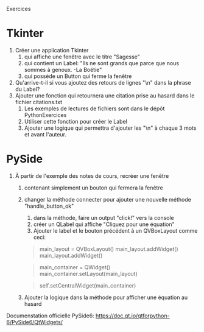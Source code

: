 Exercices

# Tkinter
1) Créer une application Tkinter
   1) qui affiche une fenêtre avec le titre "Sagesse"
   2) qui contient un Label: "Ils ne sont grands que parce que nous sommes à genoux. -La Boétie"
   3) qui possède un Button qui ferme la fenêtre
2) Qu'arrive-t-il si vous ajoutez des retours de lignes "\n" dans la phrase du Label?
3) Ajouter une fonction qui retournera une citation prise au hasard dans le fichier citations.txt
   1) Les exemples de lectures de fichiers sont dans le dépôt PythonExercices
   4) Utiliser cette fonction pour créer le Label
   5) Ajouter une logique qui permettra d'ajouter les "\n" à chaque 3 mots et avant l'auteur.

# PySide
1) À partir de l'exemple des notes de cours, recréer une fenêtre
   1) contenant simplement un bouton qui fermera la fenêtre
   2) changer la méthode connecter pour ajouter une nouvelle méthode "handle_button_ok"
      1) dans la méthode, faire un output "click!" vers la console
      2) créer un QLabel qui affiche "Cliquez pour une équation"
      3) Ajouter le label et le bouton précédent à un QVBoxLayout comme ceci:
      
      >main_layout = QVBoxLayout()
      main_layout.addWidget(<variable du label>)
      main_layout.addWidget(<variable du bouton>)
   
      >main_container = QWidget()
      main_container.setLayout(main_layout)
   
      >self.setCentralWidget(main_container)
   3) Ajouter la logique dans la méthode pour afficher une équation au hasard

Documenstation officielle PySide6: https://doc.qt.io/qtforpython-6/PySide6/QtWidgets/



